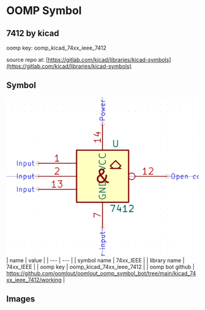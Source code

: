 # OOMP Symbol  
## 7412  by kicad  
  
oomp key: oomp_kicad_74xx_ieee_7412  
  
source repo at: [https://gitlab.com/kicad/libraries/kicad-symbols](https://gitlab.com/kicad/libraries/kicad-symbols)  
## Symbol  
  
[![working.png](working_600.png)](working.png)  
| name | value | 
| --- | --- | 
| symbol name | 74xx_IEEE | 
| library name | 74xx_IEEE | 
| oomp key | oomp_kicad_74xx_ieee_7412 | 
| oomp bot github | https://github.com/oomlout/oomlout_oomp_symbol_bot/tree/main/kicad_74xx_ieee_7412/working | 
## Images  
